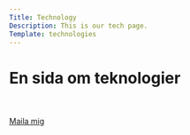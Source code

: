 ```yaml
---
Title: Technology
Description: This is our tech page.
Template: technologies
---
```


En sida om teknologier
===
<br><br>
[Maila mig](lifr21@student.bth.se)